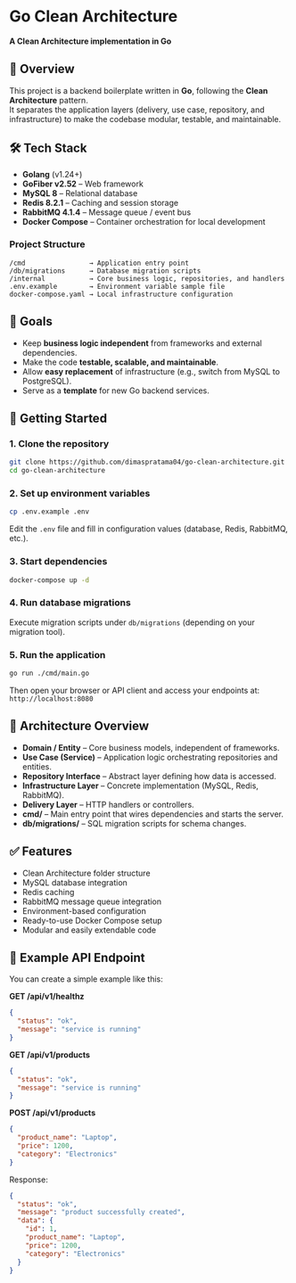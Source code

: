 # Go Clean Architecture

**A Clean Architecture implementation in Go**

## 📌 Overview

This project is a backend boilerplate written in **Go**, following the **Clean Architecture** pattern.  
It separates the application layers (delivery, use case, repository, and infrastructure) to make the codebase modular, testable, and maintainable.

## 🛠 Tech Stack

- **Golang** (v1.24+)
- **GoFiber v2.52** – Web framework
- **MySQL 8** – Relational database
- **Redis 8.2.1** – Caching and session storage
- **RabbitMQ 4.1.4** – Message queue / event bus
- **Docker Compose** – Container orchestration for local development

### Project Structure

```
/cmd                → Application entry point
/db/migrations      → Database migration scripts
/internal           → Core business logic, repositories, and handlers
.env.example        → Environment variable sample file
docker-compose.yaml → Local infrastructure configuration
```

## 🎯 Goals

- Keep **business logic independent** from frameworks and external dependencies.
- Make the code **testable, scalable, and maintainable**.
- Allow **easy replacement** of infrastructure (e.g., switch from MySQL to PostgreSQL).
- Serve as a **template** for new Go backend services.

## 🚀 Getting Started

### 1. Clone the repository

```bash
git clone https://github.com/dimaspratama04/go-clean-architecture.git
cd go-clean-architecture
```

### 2. Set up environment variables

```bash
cp .env.example .env
```

Edit the `.env` file and fill in configuration values (database, Redis, RabbitMQ, etc.).

### 3. Start dependencies

```bash
docker-compose up -d
```

### 4. Run database migrations

Execute migration scripts under `db/migrations` (depending on your migration tool).

### 5. Run the application

```bash
go run ./cmd/main.go
```

Then open your browser or API client and access your endpoints at:  
`http://localhost:8080`

## 🧭 Architecture Overview

- **Domain / Entity** – Core business models, independent of frameworks.
- **Use Case (Service)** – Application logic orchestrating repositories and entities.
- **Repository Interface** – Abstract layer defining how data is accessed.
- **Infrastructure Layer** – Concrete implementation (MySQL, Redis, RabbitMQ).
- **Delivery Layer** – HTTP handlers or controllers.
- **cmd/** – Main entry point that wires dependencies and starts the server.
- **db/migrations/** – SQL migration scripts for schema changes.

## ✅ Features

- Clean Architecture folder structure
- MySQL database integration
- Redis caching
- RabbitMQ message queue integration
- Environment-based configuration
- Ready-to-use Docker Compose setup
- Modular and easily extendable code

## 🧪 Example API Endpoint

You can create a simple example like this:

**GET /api/v1/healthz**

```json
{
  "status": "ok",
  "message": "service is running"
}
```

**GET /api/v1/products**

```json
{
  "status": "ok",
  "message": "service is running"
}
```

**POST /api/v1/products**

```json
{
  "product_name": "Laptop",
  "price": 1200,
  "category": "Electronics"
}
```

Response:

```json
{
  "status": "ok",
  "message": "product successfully created",
  "data": {
    "id": 1,
    "product_name": "Laptop",
    "price": 1200,
    "category": "Electronics"
  }
}
```
